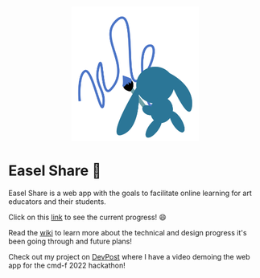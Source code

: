<p align="center" >
<img width="50%" src="https://raw.githubusercontent.com/meescool/easel-share/main/public/img/bunnyPaint.svg">
</p>

# Easel Share 🎨
Easel Share is a web app with the goals to facilitate online learning for art educators and their students.

Click on this [link](https://easel-share.herokuapp.com) to see the current progress! 😄 


Read the [wiki](https://github.com/meescool/easel-share/wiki) to learn more about the technical and design progress it's been going through and future plans!

Check out my project on [DevPost](https://devpost.com/software/easel-share) where I have a video demoing the web app for the cmd-f 2022 hackathon!